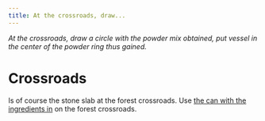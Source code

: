 ```yaml
---
title: At the crossroads, draw...
---
```


_At the crossroads, draw a circle with the powder mix obtained, put vessel in the center of the powder ring thus gained._

# Crossroads
Is of course the stone slab at the forest crossroads. Use [the can with the ingredients in](050-three.md) on the forest crossroads.
